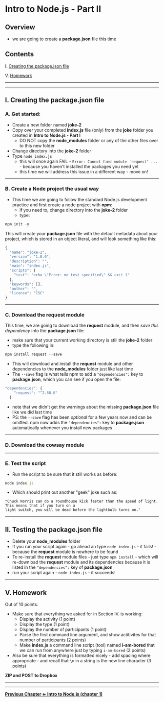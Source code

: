# Intro to Node.js - Part II

## Overview


- we are going to create a **package.json** file this time


## Contents

<!--- Local Navigation --->

I. [Creating the package.json file](#section1)


V. [Homework](#section5)

<hr><hr>

<a id="section1"></a>

## I. Creating the package.json file

### A. Get started:

- Create a new folder named **joke-2**
- Copy over your completed **index.js** file (only) from the **joke** folder you created in **Intro to Node.js - Part I**
  - DO NOT copy the **node_modules** folder or any of the other files over to this new folder
- Change directory into the **joke-2** folder
- Type `node index.js`
  - this will once again FAIL - `Error: Cannot find module 'request' ...` - because you haven't installed the packages you need yet
  - this time we will address this issue in a different way - move on!

<hr>

### B. Create a Node project the usual way
- This time we are going to follow the standard Node.js development practice and first create a node project with **npm**:
  - if you need to, change directory into the **joke-2** folder
  - type:

```js
npm init -y
```

This will create your **package.json** file with the default metadata about your project, which is stored in an object literal, and will look something like this:

```js
{
  "name": "joke-2",
  "version": "1.0.0",
  "description": "",
  "main": "index.js",
  "scripts": {
    "test": "echo \"Error: no test specified\" && exit 1"
  },
  "keywords": [],
  "author": "",
  "license": "ISC"
}
```

<hr>

### C. Download the **request** module 

This time, we are going to download the **request** module, and then *save this dependency* into the **package.json** file:
- make sure that your current working directory is still the **joke-2** folder
- type the following in:

```js
npm install request --save
```

- This will download and install the **request** module and other dependencies to the **node_modules** folder just like last time
- The `--save` flag is what tells npm to add a `"dependencies":` key to **package.json**, which you can see if you open the file:

```js
"dependencies": {
    "request": "^2.88.0"
  }
```

- note that we didn't get the warnings about the missing **package.json** file like we did last time
- PS: the `--save` flag has been *optional* for a few years now and can be omitted. npm now adds the `"dependencies":` key to **package.json** automatically whenever you install new packages 


<hr>

### D. Download the **cowsay** module 


<hr>

### E. Test the script

- Run the script to be sure that it still works as before:

```js
node index.js
```
 
 - Which should print out another "geek" joke such as:
 
 ```
"Chuck Norris can do a roundhouse kick faster than the speed of light. This means that if you turn on a 
light switch, you will be dead before the lightbulb turns on."
 ```

<hr>
 
 ## II. Testing the package.json file

- Delete your **node_modules** folder
- If you run your script again - go ahead an type `node index.js` - it fails! - because the **request** module is nowhere to be found
- To re-install the **request** module files - just type `npm install` - which will re-download the **request** module and its dependencies because it is listed in the `"dependencies":` key of **package.json**
- run your script again - `node index.js` - it succeeds!

<hr>

<a id="section5"></a>

## V. Homework
Out of 10 points.
- Make sure that everything we asked for in Section IV. is working:
  - Display the activity (1 point)
  - Display the type (1 point)
  - Display the number of participants (1 point)
  - Parse the first command line argument, and show actitivites for that number of participants (2 points)
  - Make **index.js** a command line script (tool) named **i-am-bored** that we can run from anywhere just by typing `i-am-bored` (2 points)
- Also be sure that everything is formatted nicely - add spacing where appropriate - and recall that `\n` in a string is the new line character (3 points)


**ZIP and POST to Dropbox**
<hr><hr>

**[Previous Chapter <- Intro to Node.js (chapter 1)](intro-to-node-1.md)**

